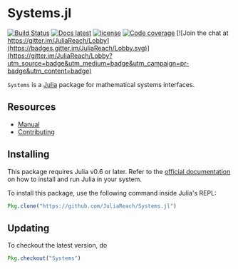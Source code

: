 # Systems.jl

[![Build Status](https://travis-ci.org/JuliaReach/Systems.jl.svg?branch=master)](https://travis-ci.org/JuliaReach/Systems.jl)
[![Docs latest](https://img.shields.io/badge/docs-latest-blue.svg)](http://juliareach.github.io/Systems.jl/latest/)
[![license](https://img.shields.io/github/license/mashape/apistatus.svg?maxAge=2592000)](https://github.com/JuliaReach/Systems.jl/blob/master/LICENSE.md)
[![Code coverage](http://codecov.io/github/JuliaReach/Systems.jl/coverage.svg?branch=master)](https://codecov.io/github/JuliaReach/Systems.jl?branch=master)
[![Join the chat at https://gitter.im/JuliaReach/Lobby](https://badges.gitter.im/JuliaReach/Lobby.svg)](https://gitter.im/JuliaReach/Lobby?utm_source=badge&utm_medium=badge&utm_campaign=pr-badge&utm_content=badge)

`Systems` is a [Julia](http://julialang.org) package for mathematical systems interfaces.

## Resources

- [Manual](http://juliareach.github.io/Systems.jl/latest/)
- [Contributing](https://juliareach.github.io/Systems.jl/latest/about.html#Contributing-1)

## Installing

This package requires Julia v0.6 or later. Refer to the [official documentation](https://julialang.org/downloads)
on how to install and run Julia in your system.

To install this package, use the following command inside Julia's REPL:
```julia
Pkg.clone("https://github.com/JuliaReach/Systems.jl")
```

## Updating

To checkout the latest version, do
```julia
Pkg.checkout("Systems")
````
